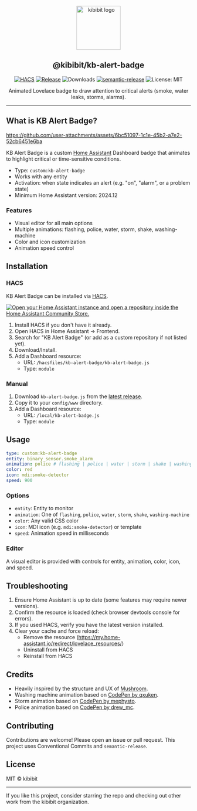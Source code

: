 <p align="center">
  <a href="https://github.com/kibibit/kb-alert-badge" target="_blank">
    <img src="https://github.com/kibibit.png" width="120" alt="kibibit logo" />
  </a>
  <h2 align="center">@kibibit/kb-alert-badge</h2>
</p>

<p align="center">
  <a href="https://github.com/hacs/integration"><img src="https://img.shields.io/badge/hacs-custom-orange.svg?style=for-the-badge" alt="HACS" /></a>
  <a href="https://github.com/kibibit/kb-alert-badge/releases"><img src="https://img.shields.io/github/v/release/kibibit/kb-alert-badge?style=for-the-badge" alt="Release" /></a>
  <img src="https://img.shields.io/github/downloads/kibibit/kb-alert-badge/total?style=for-the-badge" alt="Downloads" />
  <a href="https://github.com/semantic-release/semantic-release"><img src="https://img.shields.io/badge/📦🚀-semantic--release-e10079.svg?style=for-the-badge" alt="semantic-release" /></a>
  <img src="https://img.shields.io/badge/license-MIT-informational?style=for-the-badge" alt="License: MIT" />
</p>

<p align="center">
  Animated Lovelace badge to draw attention to critical alerts (smoke, water leaks, storms, alarms).
</p>

---

## What is KB Alert Badge?
https://github.com/user-attachments/assets/6bc51097-1c1e-45b2-a7e2-52cb6451e6ba

KB Alert Badge is a custom [Home Assistant](https://www.home-assistant.io/) Dashboard badge that animates to highlight critical or time-sensitive conditions.

- Type: `custom:kb-alert-badge`
- Works with any entity
- Activation: when state indicates an alert (e.g. "on", "alarm", or a problem state)
- Minimum Home Assistant version: 2024.12

### Features
- Visual editor for all main options
- Multiple animations: flashing, police, water, storm, shake, washing-machine
- Color and icon customization
- Animation speed control

## Installation

### HACS
KB Alert Badge can be installed via [HACS](https://hacs.xyz).

[![Open your Home Assistant instance and open a repository inside the Home Assistant Community Store.](https://my.home-assistant.io/badges/hacs_repository.svg)](https://my.home-assistant.io/redirect/hacs_repository/?owner=kibibit&repository=kb-alert-badge)

1. Install HACS if you don't have it already.
2. Open HACS in Home Assistant → Frontend.
3. Search for "KB Alert Badge" (or add as a custom repository if not listed yet).
4. Download/Install.
5. Add a Dashboard resource:
   - URL: `/hacsfiles/kb-alert-badge/kb-alert-badge.js`
   - Type: `module`

### Manual
1. Download `kb-alert-badge.js` from the [latest release](https://github.com/kibibit/kb-alert-badge/releases).
2. Copy it to your `config/www` directory.
3. Add a Dashboard resource:
   - URL: `/local/kb-alert-badge.js`
   - Type: `module`

## Usage

```yaml
type: custom:kb-alert-badge
entity: binary_sensor.smoke_alarm
animation: police # flashing | police | water | storm | shake | washing-machine
color: red
icon: mdi:smoke-detector
speed: 900
```

### Options
- `entity`: Entity to monitor
- `animation`: One of `flashing`, `police`, `water`, `storm`, `shake`, `washing-machine`
- `color`: Any valid CSS color
- `icon`: MDI icon (e.g. `mdi:smoke-detector`) or template
- `speed`: Animation speed in milliseconds

### Editor
A visual editor is provided with controls for entity, animation, color, icon, and speed.

## Troubleshooting
1. Ensure Home Assistant is up to date (some features may require newer versions).
2. Confirm the resource is loaded (check browser devtools console for errors).
3. If you used HACS, verify you have the latest version installed.
4. Clear your cache and force reload:
   - Remove the resource (https://my.home-assistant.io/redirect/lovelace_resources/)
   - Uninstall from HACS
   - Reinstall from HACS

## Credits
- Heavily inspired by the structure and UX of [Mushroom](https://github.com/piitaya/lovelace-mushroom).
- Washing machine animation based on [CodePen by qxuken](https://codepen.io/qxuken/pen/QWOapeW).
- Storm animation based on [CodePen by mephysto](https://codepen.io/mephysto/pen/pdyPVe).
- Police animation based on [CodePen by drew_mc](https://codepen.io/drew_mc/pen/EVXvaJ).

## Contributing
Contributions are welcome! Please open an issue or pull request. This project uses Conventional Commits and `semantic-release`.

## License
MIT © kibibit

---

If you like this project, consider starring the repo and checking out other work from the kibibit organization.
